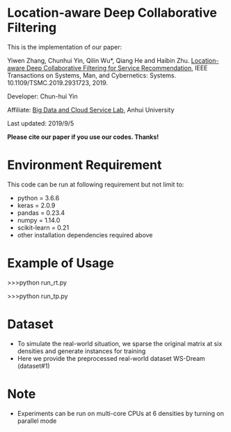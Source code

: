 
# Location-aware Deep Collaborative Filtering

This is the implementation of our paper:

Yiwen Zhang, Chunhui Yin, Qilin Wu*, Qiang He and Haibin Zhu. [Location-aware Deep Collaborative Filtering for Service Recommendation](https://ieeexplore.ieee.org/document/8805172), IEEE Transactions on Systems, Man, and Cybernetics: Systems. 10.1109/TSMC.2019.2931723, 2019.

Developer: Chun-hui Yin

Affiliate: [Big Data and Cloud Service Lab](http://bigdata.ahu.edu.cn), Anhui University

Last updated: 2019/9/5

**Please cite our paper if you use our codes. Thanks!** 

# Environment Requirement

This code can be run at following requirement but not limit to:
- python = 3.6.6
- keras = 2.0.9
- pandas = 0.23.4
- numpy = 1.14.0
- scikit-learn = 0.21
- other installation dependencies required above

# Example of Usage

&gt;&gt;&gt;python run_rt.py

&gt;&gt;&gt;python run_tp.py

# Dataset

- To simulate the real-world situation, we sparse the original matrix at six densities and generate instances for training
- Here we provide the preprocessed real-world dataset WS-Dream (dataset#1)

# Note

- Experiments can be run on multi-core CPUs at 6 densities by turning on parallel mode
